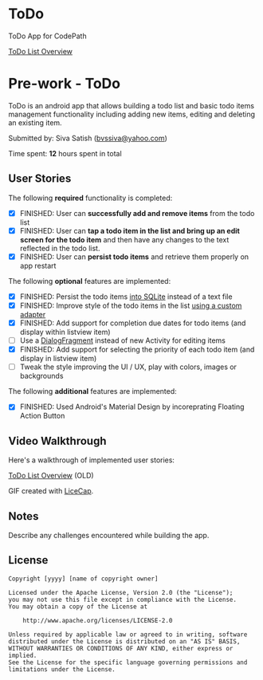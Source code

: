 # ToDo
ToDo App for CodePath

[ToDo List Overview](http://i.imgur.com/5UZAVl3.gifv)
# Pre-work - ToDo

ToDo is an android app that allows building a todo list and basic todo items management functionality including adding new items, editing and deleting an existing item.

Submitted by: Siva Satish (bvssiva@yahoo.com)

Time spent: **12** hours spent in total

## User Stories

The following **required** functionality is completed:

* [x] FINISHED: User can **successfully add and remove items** from the todo list
* [x] FINISHED: User can **tap a todo item in the list and bring up an edit screen for the todo item** and then have any changes to the text reflected in the todo list.
* [x] FINISHED: User can **persist todo items** and retrieve them properly on app restart

The following **optional** features are implemented:

* [x] FINISHED: Persist the todo items [into SQLite](http://guides.codepath.com/android/Persisting-Data-to-the-Device#sqlite) instead of a text file
* [x] FINISHED: Improve style of the todo items in the list [using a custom adapter](http://guides.codepath.com/android/Using-an-ArrayAdapter-with-ListView)
* [x] FINISHED: Add support for completion due dates for todo items (and display within listview item)
* [ ] Use a [DialogFragment](http://guides.codepath.com/android/Using-DialogFragment) instead of new Activity for editing items
* [x] FINISHED: Add support for selecting the priority of each todo item (and display in listview item)
* [ ] Tweak the style improving the UI / UX, play with colors, images or backgrounds

The following **additional** features are implemented:

* [x] FINISHED: Used Android's Material Design by incoreprating Floating Action Button

## Video Walkthrough 

Here's a walkthrough of implemented user stories:

[ToDo List Overview](http://i.imgur.com/5UZAVl3.gifv) (OLD)

GIF created with [LiceCap](http://www.cockos.com/licecap/).

## Notes

Describe any challenges encountered while building the app.

## License

    Copyright [yyyy] [name of copyright owner]

    Licensed under the Apache License, Version 2.0 (the "License");
    you may not use this file except in compliance with the License.
    You may obtain a copy of the License at

        http://www.apache.org/licenses/LICENSE-2.0

    Unless required by applicable law or agreed to in writing, software
    distributed under the License is distributed on an "AS IS" BASIS,
    WITHOUT WARRANTIES OR CONDITIONS OF ANY KIND, either express or implied.
    See the License for the specific language governing permissions and
    limitations under the License.

